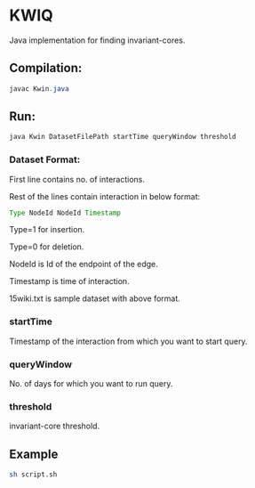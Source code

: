 # KWIQ

Java implementation for finding invariant-cores.

## Compilation:

```java
javac Kwin.java
```

## Run:

```java
java Kwin DatasetFilePath startTime queryWindow threshold
```

### Dataset Format:

First line contains no. of interactions.

Rest of the lines contain interaction in below format:

```java
Type NodeId NodeId Timestamp
```

Type=1 for insertion.

Type=0 for deletion.

NodeId is Id of the endpoint of the edge.

Timestamp is time of interaction.

15wiki.txt is sample dataset with above format.

### startTime

Timestamp of the interaction from which you want to start query.

### queryWindow

No. of days for which you want to run query.

### threshold

invariant-core threshold.

## Example

```bash
sh script.sh
```
